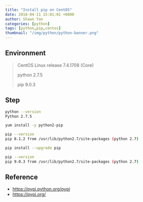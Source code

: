 ```yaml
---
title: "Install pip on CentOS"
date: 2018-04-11 15:01:01 +0800
author: Shawn Yan
categories: [python]
tags: [python,pip,centos]
thumbnail: "/img/python/python-banner.png"
---
```


## Environment

> CentOS Linux release 7.4.1708 (Core)
>
> python 2.7.5
>
> pip 9.0.3

## Step

```bash
python --version
Python 2.7.5

yum install -y python2-pip

pip --version
pip 8.1.2 from /usr/lib/python2.7/site-packages (python 2.7)

pip install --upgrade pip

pip --version
pip 9.0.3 from /usr/lib/python2.7/site-packages (python 2.7)
```

## Reference

- https://pypi.python.org/pypi
- https://pypi.org/
